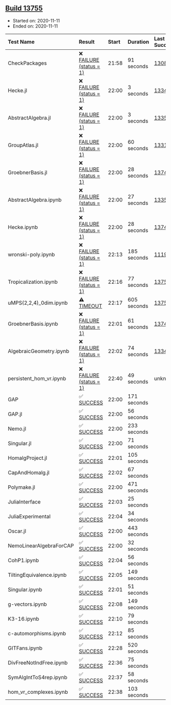 ## [Build 13755](https://oscarci.mathematik.uni-kl.de/job/oscar/13755/)

* Started on: 2020-11-11
* Ended on: 2020-11-11

| Test Name    | Result | Start | Duration | Last Success | First Failure |
|:-------------|:-------|:------|:---------|:-------------|:--------------|
| CheckPackages | ❌ [FAILURE (status = 1)](https://oscarci.mathematik.uni-kl.de/job/oscar/13755/artifact/logs/build-13755/CheckPackages.log) | 21:58 | 91 seconds | [13085](https://oscarci.mathematik.uni-kl.de/job/oscar/13085/) | [13086](https://oscarci.mathematik.uni-kl.de/job/oscar/13086/) |
| Hecke.jl | ❌ [FAILURE (status = 1)](https://oscarci.mathematik.uni-kl.de/job/oscar/13755/artifact/logs/build-13755/Hecke.jl.log) | 22:00 | 3 seconds | [13341](https://oscarci.mathematik.uni-kl.de/job/oscar/13341/) | [13342](https://oscarci.mathematik.uni-kl.de/job/oscar/13342/) |
| AbstractAlgebra.jl | ❌ [FAILURE (status = 1)](https://oscarci.mathematik.uni-kl.de/job/oscar/13755/artifact/logs/build-13755/AbstractAlgebra.jl.log) | 22:00 | 3 seconds | [13355](https://oscarci.mathematik.uni-kl.de/job/oscar/13355/) | [13356](https://oscarci.mathematik.uni-kl.de/job/oscar/13356/) |
| GroupAtlas.jl | ❌ [FAILURE (status = 1)](https://oscarci.mathematik.uni-kl.de/job/oscar/13755/artifact/logs/build-13755/GroupAtlas.jl.log) | 22:00 | 60 seconds | [13311](https://oscarci.mathematik.uni-kl.de/job/oscar/13311/) | [13312](https://oscarci.mathematik.uni-kl.de/job/oscar/13312/) |
| GroebnerBasis.jl | ❌ [FAILURE (status = 1)](https://oscarci.mathematik.uni-kl.de/job/oscar/13755/artifact/logs/build-13755/GroebnerBasis.jl.log) | 22:00 | 28 seconds | [13747](https://oscarci.mathematik.uni-kl.de/job/oscar/13747/) | [13748](https://oscarci.mathematik.uni-kl.de/job/oscar/13748/) |
| AbstractAlgebra.ipynb | ❌ [FAILURE (status = 1)](https://oscarci.mathematik.uni-kl.de/job/oscar/13755/artifact/logs/build-13755/AbstractAlgebra.ipynb.log) | 22:00 | 27 seconds | [13355](https://oscarci.mathematik.uni-kl.de/job/oscar/13355/) | [13356](https://oscarci.mathematik.uni-kl.de/job/oscar/13356/) |
| Hecke.ipynb | ❌ [FAILURE (status = 1)](https://oscarci.mathematik.uni-kl.de/job/oscar/13755/artifact/logs/build-13755/Hecke.ipynb.log) | 22:00 | 28 seconds | [13749](https://oscarci.mathematik.uni-kl.de/job/oscar/13749/) | [13750](https://oscarci.mathematik.uni-kl.de/job/oscar/13750/) |
| wronski-poly.ipynb | ❌ [FAILURE (status = 1)](https://oscarci.mathematik.uni-kl.de/job/oscar/13755/artifact/logs/build-13755/wronski-poly.ipynb.log) | 22:13 | 185 seconds | [11192](https://oscarci.mathematik.uni-kl.de/job/oscar/11192/) | [11193](https://oscarci.mathematik.uni-kl.de/job/oscar/11193/) |
| Tropicalization.ipynb | ❌ [FAILURE (status = 1)](https://oscarci.mathematik.uni-kl.de/job/oscar/13755/artifact/logs/build-13755/Tropicalization.ipynb.log) | 22:16 | 77 seconds | [13754](https://oscarci.mathematik.uni-kl.de/job/oscar/13754/) | [13755](https://oscarci.mathematik.uni-kl.de/job/oscar/13755/) |
| uMPS(2,2,4)_0dim.ipynb | ⚠ [TIMEOUT](https://oscarci.mathematik.uni-kl.de/job/oscar/13755/artifact/logs/build-13755/uMPS-2-2-4-_0dim.ipynb.log) | 22:17 | 605 seconds | [13754](https://oscarci.mathematik.uni-kl.de/job/oscar/13754/) | [13755](https://oscarci.mathematik.uni-kl.de/job/oscar/13755/) |
| GroebnerBasis.ipynb | ❌ [FAILURE (status = 1)](https://oscarci.mathematik.uni-kl.de/job/oscar/13755/artifact/logs/build-13755/GroebnerBasis.ipynb.log) | 22:01 | 61 seconds | [13748](https://oscarci.mathematik.uni-kl.de/job/oscar/13748/) | [13749](https://oscarci.mathematik.uni-kl.de/job/oscar/13749/) |
| AlgebraicGeometry.ipynb | ❌ [FAILURE (status = 1)](https://oscarci.mathematik.uni-kl.de/job/oscar/13755/artifact/logs/build-13755/AlgebraicGeometry.ipynb.log) | 22:02 | 74 seconds | [13341](https://oscarci.mathematik.uni-kl.de/job/oscar/13341/) | [13342](https://oscarci.mathematik.uni-kl.de/job/oscar/13342/) |
| persistent_hom_vr.ipynb | ❌ [FAILURE (status = 1)](https://oscarci.mathematik.uni-kl.de/job/oscar/13755/artifact/logs/build-13755/persistent_hom_vr.ipynb.log) | 22:40 | 49 seconds | unknown | unknown |
| GAP | ✅ [SUCCESS](https://oscarci.mathematik.uni-kl.de/job/oscar/13755/artifact/logs/build-13755/GAP.log) | 22:00 | 171 seconds |  |  |
| GAP.jl | ✅ [SUCCESS](https://oscarci.mathematik.uni-kl.de/job/oscar/13755/artifact/logs/build-13755/GAP.jl.log) | 22:00 | 56 seconds |  |  |
| Nemo.jl | ✅ [SUCCESS](https://oscarci.mathematik.uni-kl.de/job/oscar/13755/artifact/logs/build-13755/Nemo.jl.log) | 22:00 | 233 seconds |  |  |
| Singular.jl | ✅ [SUCCESS](https://oscarci.mathematik.uni-kl.de/job/oscar/13755/artifact/logs/build-13755/Singular.jl.log) | 22:00 | 71 seconds |  |  |
| HomalgProject.jl | ✅ [SUCCESS](https://oscarci.mathematik.uni-kl.de/job/oscar/13755/artifact/logs/build-13755/HomalgProject.jl.log) | 22:01 | 105 seconds |  |  |
| CapAndHomalg.jl | ✅ [SUCCESS](https://oscarci.mathematik.uni-kl.de/job/oscar/13755/artifact/logs/build-13755/CapAndHomalg.jl.log) | 22:02 | 67 seconds |  |  |
| Polymake.jl | ✅ [SUCCESS](https://oscarci.mathematik.uni-kl.de/job/oscar/13755/artifact/logs/build-13755/Polymake.jl.log) | 22:00 | 471 seconds |  |  |
| JuliaInterface | ✅ [SUCCESS](https://oscarci.mathematik.uni-kl.de/job/oscar/13755/artifact/logs/build-13755/JuliaInterface.log) | 22:03 | 25 seconds |  |  |
| JuliaExperimental | ✅ [SUCCESS](https://oscarci.mathematik.uni-kl.de/job/oscar/13755/artifact/logs/build-13755/JuliaExperimental.log) | 22:04 | 34 seconds |  |  |
| Oscar.jl | ✅ [SUCCESS](https://oscarci.mathematik.uni-kl.de/job/oscar/13755/artifact/logs/build-13755/Oscar.jl.log) | 22:00 | 443 seconds |  |  |
| NemoLinearAlgebraForCAP | ✅ [SUCCESS](https://oscarci.mathematik.uni-kl.de/job/oscar/13755/artifact/logs/build-13755/NemoLinearAlgebraForCAP.log) | 22:00 | 32 seconds |  |  |
| CohP1.ipynb | ✅ [SUCCESS](https://oscarci.mathematik.uni-kl.de/job/oscar/13755/artifact/logs/build-13755/CohP1.ipynb.log) | 22:04 | 56 seconds |  |  |
| TiltingEquivalence.ipynb | ✅ [SUCCESS](https://oscarci.mathematik.uni-kl.de/job/oscar/13755/artifact/logs/build-13755/TiltingEquivalence.ipynb.log) | 22:05 | 149 seconds |  |  |
| Singular.ipynb | ✅ [SUCCESS](https://oscarci.mathematik.uni-kl.de/job/oscar/13755/artifact/logs/build-13755/Singular.ipynb.log) | 22:01 | 51 seconds |  |  |
| g-vectors.ipynb | ✅ [SUCCESS](https://oscarci.mathematik.uni-kl.de/job/oscar/13755/artifact/logs/build-13755/g-vectors.ipynb.log) | 22:08 | 149 seconds |  |  |
| K3-16.ipynb | ✅ [SUCCESS](https://oscarci.mathematik.uni-kl.de/job/oscar/13755/artifact/logs/build-13755/K3-16.ipynb.log) | 22:10 | 79 seconds |  |  |
| c-automorphisms.ipynb | ✅ [SUCCESS](https://oscarci.mathematik.uni-kl.de/job/oscar/13755/artifact/logs/build-13755/c-automorphisms.ipynb.log) | 22:12 | 85 seconds |  |  |
| GITFans.ipynb | ✅ [SUCCESS](https://oscarci.mathematik.uni-kl.de/job/oscar/13755/artifact/logs/build-13755/GITFans.ipynb.log) | 22:28 | 520 seconds |  |  |
| DivFreeNotIndFree.ipynb | ✅ [SUCCESS](https://oscarci.mathematik.uni-kl.de/job/oscar/13755/artifact/logs/build-13755/DivFreeNotIndFree.ipynb.log) | 22:36 | 75 seconds |  |  |
| SymAlgIntToS4rep.ipynb | ✅ [SUCCESS](https://oscarci.mathematik.uni-kl.de/job/oscar/13755/artifact/logs/build-13755/SymAlgIntToS4rep.ipynb.log) | 22:37 | 58 seconds |  |  |
| hom_vr_complexes.ipynb | ✅ [SUCCESS](https://oscarci.mathematik.uni-kl.de/job/oscar/13755/artifact/logs/build-13755/hom_vr_complexes.ipynb.log) | 22:38 | 103 seconds |  |  |
